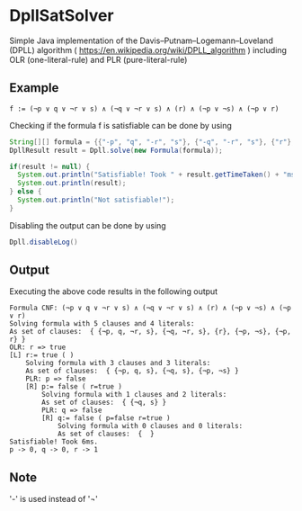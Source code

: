 # DpllSatSolver
Simple Java implementation of the Davis–Putnam–Logemann–Loveland (DPLL) algorithm ( https://en.wikipedia.org/wiki/DPLL_algorithm ) including OLR (one-literal-rule) and PLR (pure-literal-rule)

## Example
```
f := (¬p ∨ q ∨ ¬r ∨ s) ∧ (¬q ∨ ¬r ∨ s) ∧ (r) ∧ (¬p ∨ ¬s) ∧ (¬p ∨ r)
```
Checking if the formula f is satisfiable can be done by using
```java
String[][] formula = {{"-p", "q", "-r", "s"}, {"-q", "-r", "s"}, {"r"}, {"-p", "-s"}, {"-p", "r"}};
DpllResult result = Dpll.solve(new Formula(formula));

if(result != null) {
  System.out.println("Satisfiable! Took " + result.getTimeTaken() + "ms.");
  System.out.println(result);
} else {
  System.out.println("Not satisfiable!");
}

```
Disabling the output can be done by using
```java
Dpll.disableLog()
```

## Output
Executing the above code results in the following output

```
Formula CNF: (¬p ∨ q ∨ ¬r ∨ s) ∧ (¬q ∨ ¬r ∨ s) ∧ (r) ∧ (¬p ∨ ¬s) ∧ (¬p ∨ r)
Solving formula with 5 clauses and 4 literals:
As set of clauses: 	{ {¬p, q, ¬r, s}, {¬q, ¬r, s}, {r}, {¬p, ¬s}, {¬p, r} }
OLR: r => true
[L] r:= true ( )
	Solving formula with 3 clauses and 3 literals:
	As set of clauses: 	{ {¬p, q, s}, {¬q, s}, {¬p, ¬s} }
	PLR: p => false
	[R] p:= false ( r=true )
		Solving formula with 1 clauses and 2 literals:
		As set of clauses: 	{ {¬q, s} }
		PLR: q => false
		[R] q:= false ( p=false r=true )
			Solving formula with 0 clauses and 0 literals:
			As set of clauses: 	{  }
Satisfiable! Took 6ms.
p -> 0, q -> 0, r -> 1
```

## Note
'-' is used instead of '¬'
